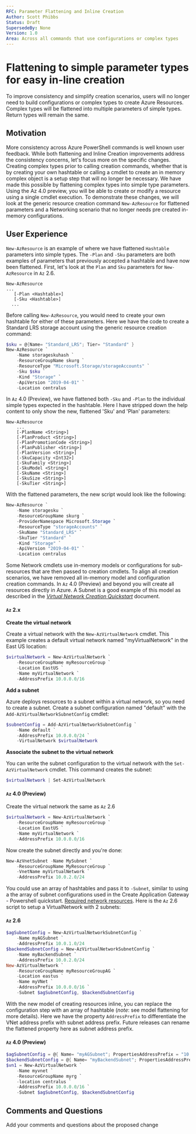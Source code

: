 ```yaml
---
RFC: Parameter Flattening and Inline Creation
Author: Scott Phibbs
Status: Draft
SupersedeBy: None
Version: 1.0
Area: Across all commands that use configurations or complex types
---
```


# Flattening to simple parameter types for easy in-line creation
To improve consistency and simplify creation scenarios, users will no longer need to build configurations or complex types to create Azure Resources. Complex types will be flattened into multiple parameters of simple types. Return types will remain the same.

## Motivation

More consistency across Azure PowerShell commands is well known user feedback. While both flattening and Inline Creation improvements address the consistency concerns, let's focus more on the specific changes. Creating complex types prior to calling creation commands, whether that is by creating your own hashtable or calling a cmdlet to create an in memory complex object is a setup step that will no longer be necessary. We have made this possible by flattening complex types into simple type parameters. Using the Az 4.0 preview, you will be able to create or modify a resource using a single cmdlet execution. To demonstrate these changes, we will look at the generic resource creation command `New-AzResource` for flattened parameters and a Networking scenario that no longer needs pre created in-memory configurations.

## User Experience

`New-AzResource` is an example of where we have flattened `Hashtable` parameters into simple types. The `-Plan` and `-Sku` parameters are both examples of parameters that previously accepted a hashtable and have now been flattened. First, let's look at the `Plan` and `Sku` parameters for `New-AzResource` in `Az` 2.6.

```
New-AzResource
...
   [-Plan <Hashtable>]
   [-Sku <Hashtable>]
  ...
```

Before calling `New-AzResource`, you would need to create your own hashtable for either of these parameters. Here we have the code to create a Standard LRS storage account using the generic resource creation command:

```powershell
$sku = @{Name= "Standard_LRS"; Tier= "Standard" }
New-AzResource `
    -Name storageskuhash `
    -ResourceGroupName skurg `
    -ResourceType "Microsoft.Storage/storageAccounts" `
    -Sku $sku `
    -Kind "Storage" `
    -ApiVersion "2019-04-01" `
    -Location centralus
```

In `Az` 4.0 (Preview), we have flattened both `-Sku` and `-Plan` to the individual simple types expected in the hashtable. Here I have stripped down the help content to only show the new, flattened 'Sku' and 'Plan' parameters:

```
New-AzResource
    ...
    [-PlanName <String>]
    [-PlanProduct <String>]
    [-PlanPromotionCode <String>]
    [-PlanPublisher <String>]
    [-PlanVersion <String>]
    [-SkuCapacity <Int32>]
    [-SkuFamily <String>]
    [-SkuModel <String>]
    [-SkuName <String>]
    [-SkuSize <String>]
    [-SkuTier <String>]

```

With the flattened parameters, the new script would look like the following:

```powershell
New-AzResource `
    -Name storagesku `
    -ResourceGroupName skurg `
    -ProviderNamespace Microsoft.Storage `
    -ResourceType "storageAccounts" `
    -SkuName "Standard_LRS" `
    -SkuTier "Standard" `
    -Kind "Storage" `
    -ApiVersion "2019-04-01" `
    -Location centralus
```

Some Network cmdlets use in-memory models or configurations for sub-resources that are then passed to creation cmdlets. To align all creation scenarios, we have removed all in-memory model and configuration creation commands. In `Az` 4.0 (Preview) and beyond you will create all resources directly in Azure. A Subnet is a good example of this model as described in the [_Virtual Network Creation Quickstart_](https://docs.microsoft.com/en-us/azure/virtual-network/quick-create-powershell) document.

#### `Az` 2.x

**Create the virtual network**

Create a virtual network with the `New-AzVirtualNetwork` cmdlet. This example creates a default virtual network named "myVirtualNetwork" in the East US location:

```powershell
$virtualNetwork = New-AzVirtualNetwork `
    -ResourceGroupName myResourceGroup `
    -Location EastUS `
    -Name myVirtualNetwork `
    -AddressPrefix 10.0.0.0/16
```

**Add a subnet**

Azure deploys resources to a subnet within a virtual network, so you need to create a subnet. Create a subnet configuration named "default" with the `Add-AzVirtualNetworkSubnetConfig` cmdlet:

```powershell
$subnetConfig = Add-AzVirtualNetworkSubnetConfig `
    -Name default `
    -AddressPrefix 10.0.0.0/24 `
    -VirtualNetwork $virtualNetwork
```

**Associate the subnet to the virtual network**

You can write the subnet configuration to the virtual network with the `Set-AzVirtualNetwork` cmdlet. This command creates the subnet:

```powershell
$virtualNetwork | Set-AzVirtualNetwork
```

#### `Az` 4.0 (Preview)

Create the virtual network the same as `Az` 2.6

```powershell
$virtualNetwork = New-AzVirtualNetwork `
    -ResourceGroupName myResourceGroup `
    -Location EastUS `
    -Name myVirtualNetwork `
    -AddressPrefix 10.0.0.0/16

```

Now create the subnet directly and you're done:

```powershell
New-AzVnetSubnet -Name MySubnet `
    -ResourceGroupName MyResourceGroup `
    -VnetName myVirtualNetwork `
    -AddressPrefix 10.0.2.0/24
```

You could use an array of hashtables and pass it to `-Subnet`, similar to using a the array of subnet configurations used in the Create Application Gateway - Powershell quickstart. [Required network resources](https://docs.microsoft.com/en-us/azure/application-gateway/quick-create-powershell). Here is the `Az` 2.6 script to setup a VirtualNetwork with 2 subnets:

#### `Az` 2.6

```powershell
$agSubnetConfig = New-AzVirtualNetworkSubnetConfig `
    -Name myAGSubnet `
    -AddressPrefix 10.0.1.0/24
$backendSubnetConfig = New-AzVirtualNetworkSubnetConfig `
    -Name myBackendSubnet `
    -AddressPrefix 10.0.2.0/24
New-AzVirtualNetwork `
    -ResourceGroupName myResourceGroupAG `
    -Location eastus `
    -Name myVNet `
    -AddressPrefix 10.0.0.0/16 `
    -Subnet $agSubnetConfig, $backendSubnetConfig
```

With the new model of creating resources inline, you can replace the configuration step with an array of hashtable (_note_: see model flattening for more details). Here we have the property `AddressPrefix` to differentiate the VNet address prefix with subnet address prefix. Future releases can rename the flattened property here as subnet address prefix.

#### `Az` 4.0 (Preview)
```powershell
$agSubnetConfig = @{ Name= "myAGSubnet"; PropertiesAddressPrefix = "10.0.1.0/24" }
$backendSubnetConfig = @{ Name= "myBackendSubnet"; PropertiesAddressPrefix = "10.0.2.0/24" }
$vn1 = New-AzVirtualNetwork `
    -Name myvnet `
    -ResourceGroupName myrg `
    -location centralus `
    -AddressPrefix 10.0.0.0/16 `
    -Subnet $agSubnetConfig, $backendSubnetConfig
```
## Comments and Questions
Add your comments and questions about the proposed change
